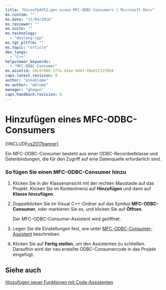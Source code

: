 ```yaml
---
title: "Hinzuf&#252;gen eines MFC-ODBC-Consumers | Microsoft Docs"
ms.custom: ""
ms.date: "11/04/2016"
ms.reviewer: ""
ms.suite: ""
ms.technology: 
  - "devlang-cpp"
ms.tgt_pltfrm: ""
ms.topic: "article"
dev_langs: 
  - "C++"
helpviewer_keywords: 
  - "MFC-ODBC-Consumer"
ms.assetid: 2dc97909-1f7e-43ee-9d47-99e612727058
caps.latest.revision: 9
author: "mikeblome"
ms.author: "mblome"
manager: "ghogen"
caps.handback.revision: 9
---
```

# Hinzuf&#252;gen eines MFC-ODBC-Consumers
[!INCLUDE[vs2017banner](../../assembler/inline/includes/vs2017banner.md)]

Ein MFC\-ODBC\-Consumer besteht aus einer ODBC\-Recordsetklasse und Datenbindungen, die für den Zugriff auf eine Datenquelle erforderlich sind.  
  
### So fügen Sie einen MFC\-ODBC\-Consumer hinzu  
  
1.  Klicken Sie in der Klassenansicht mit der rechten Maustaste auf das Projekt.  Klicken Sie im Kontextmenü auf **Hinzufügen** und dann auf **Klasse hinzufügen**.  
  
2.  Doppelklicken Sie im Visual C\+\+\-Ordner auf das Symbol **MFC\-ODBC\-Consumer**, oder markieren Sie es, und klicken Sie auf **Öffnen**.  
  
     Der MFC\-ODBC\-Consumer\-Assistent wird geöffnet.  
  
3.  Legen Sie die Einstellungen fest, wie unter [MFC\-ODBC\-Consumer\-Assistent](../../mfc/reference/mfc-odbc-consumer-wizard.md) beschrieben.  
  
4.  Klicken Sie auf **Fertig stellen**, um den Assistenten zu schließen. Daraufhin wird der neu erstellte ODBC\-Consumercode in das Projekt eingefügt.  
  
## Siehe auch  
 [Hinzufügen neuer Funktionen mit Code\-Assistenten](../../ide/adding-functionality-with-code-wizards-cpp.md)